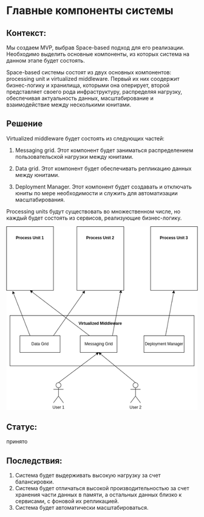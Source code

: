 # Главные компоненты системы

## Контекст:

Мы создаем MVP, выбрав Space-based подход для его реализации. Необходимо выделить основные компоненты, из которых система на данном этапе будет состоять. 

Space-based системы состоят из двух основных компонентов: processing unit и virtualized middleware. Первый их них соодержит бизнес-логику и хранилища, которыми она оперирует, второй представляет своего рода инфраструктуру, распределяя нагрузку, обеспечивая актуальность данных, масштабирование и взаимодействие между несколькими юнитами.

## Решение

Virtualized middleware будет состоять из следующих частей:

1. Messaging grid. Этот компонент будет заниматься распределением пользовательской нагрузки между юнитами.

2. Data grid. Этот компонент будет обеспечивать репликацию данных между юнитами.

3. Deployment Manager. Этот компонент будет создавать и отключать юниты по мере необходимости и служить для автоматизации масштабирования.

Processing units будут существовать во множественном числе, но каждый будет состоять из сервисов, реализующие бизнес-логику.

![Схема основных компонентов](https://raw.githubusercontent.com/ariverrun/coursework/main/assets/003%20Primary%20system%20components.png "Схема основных компонентов")

## Статус:

принято

## Последствия:

1. Система будет выдерживать высокую нагрузку за счет балансировки.
2. Система будет отличаться высокой производительностью за счет хранения части данных в памяти, а остальных данных близко к сервисами, с фоновой их репликацией.
3. Система будет автоматически масштабироваться.

